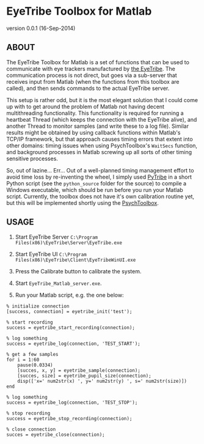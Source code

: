 EyeTribe Toolbox for Matlab
===========================

version 0.0.1 (16-Sep-2014)


ABOUT
-----

The EyeTribe Toolbox for Matlab is a set of functions that can be used
to communicate with eye trackers manufactured by [the EyeTribe](https://theeyetribe.com/). The
communication process is not direct, but goes via a sub-server that
receives input from Matlab (when the functions from this toolbox are
called), and then sends commands to the actual EyeTribe server.

This setup is rather odd, but it is the most elegant solution that I
could come up with to get around the problem of Matlab not having
decent multithreading functionality. This functionality is required
for running a heartbeat Thread (which keeps the connection with the
EyeTribe alive), and another Thread to monitor samples (and write these
to a log file). Similar results might be obtained by using callback
functions within Matlab's TCP/IP framework, but that approach causes
timing errors that extent into other domains: timing issues when
using PsychToolbox's `WaitSecs` function, and background processes
in Matlab screwing up all sorts of other timing sensitive processes.

So, out of lazine... Err... Out of a well-planned timing management
effort to avoid time loss by re-inventing the wheel, I simply used
[PyTribe](https://github.com/esdalmaijer/PyTribe) in a short Python script (see the `python_source` folder for
the source) to compile a Windows executable, which should be run
before you run your Matlab script. Currently, the toolbox does not
have it's own calibration routine yet, but this will be implemented
shortly using the [PsychToolbox](https://psychtoolbox.org/HomePage).


USAGE
-----

1. Start EyeTribe Server
	`C:\Program Files(x86)\EyeTribe\Server\EyeTribe.exe`

2. Start EyeTribe UI
	`C:\Program Files(x86)\EyeTribe\Client\EyeTribeWinUI.exe`

3. Press the Calibrate button to calibrate the system.

4. Start `EyeTribe_Matlab_server.exe`.

5. Run your Matlab script, e.g. the one below:

~~~ .matlab
% initialize connection
[success, connection] = eyetribe_init('test');

% start recording
success = eyetribe_start_recording(connection);

% log something
success = eyetribe_log(connection, 'TEST_START');

% get a few samples
for i = 1:60
    pause(0.0334)
    [succes, x, y] = eyetribe_sample(connection);
    [succes, size] = eyetribe_pupil_size(connection);
    disp(['x=' num2str(x) ', y=' num2str(y) ', s=' num2str(size)])
end

% log something
success = eyetribe_log(connection, 'TEST_STOP');

% stop recording
success = eyetribe_stop_recording(connection);

% close connection
succes = eyetribe_close(connection);
~~~

